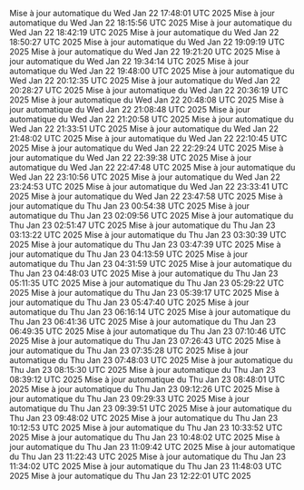 Mise à jour automatique du Wed Jan 22 17:48:01 UTC 2025
Mise à jour automatique du Wed Jan 22 18:15:56 UTC 2025
Mise à jour automatique du Wed Jan 22 18:42:19 UTC 2025
Mise à jour automatique du Wed Jan 22 18:50:27 UTC 2025
Mise à jour automatique du Wed Jan 22 19:09:19 UTC 2025
Mise à jour automatique du Wed Jan 22 19:21:20 UTC 2025
Mise à jour automatique du Wed Jan 22 19:34:14 UTC 2025
Mise à jour automatique du Wed Jan 22 19:48:00 UTC 2025
Mise à jour automatique du Wed Jan 22 20:12:35 UTC 2025
Mise à jour automatique du Wed Jan 22 20:28:27 UTC 2025
Mise à jour automatique du Wed Jan 22 20:36:19 UTC 2025
Mise à jour automatique du Wed Jan 22 20:48:08 UTC 2025
Mise à jour automatique du Wed Jan 22 21:08:48 UTC 2025
Mise à jour automatique du Wed Jan 22 21:20:58 UTC 2025
Mise à jour automatique du Wed Jan 22 21:33:51 UTC 2025
Mise à jour automatique du Wed Jan 22 21:48:02 UTC 2025
Mise à jour automatique du Wed Jan 22 22:10:45 UTC 2025
Mise à jour automatique du Wed Jan 22 22:29:24 UTC 2025
Mise à jour automatique du Wed Jan 22 22:39:38 UTC 2025
Mise à jour automatique du Wed Jan 22 22:47:48 UTC 2025
Mise à jour automatique du Wed Jan 22 23:10:56 UTC 2025
Mise à jour automatique du Wed Jan 22 23:24:53 UTC 2025
Mise à jour automatique du Wed Jan 22 23:33:41 UTC 2025
Mise à jour automatique du Wed Jan 22 23:47:58 UTC 2025
Mise à jour automatique du Thu Jan 23 00:54:38 UTC 2025
Mise à jour automatique du Thu Jan 23 02:09:56 UTC 2025
Mise à jour automatique du Thu Jan 23 02:51:47 UTC 2025
Mise à jour automatique du Thu Jan 23 03:13:22 UTC 2025
Mise à jour automatique du Thu Jan 23 03:30:39 UTC 2025
Mise à jour automatique du Thu Jan 23 03:47:39 UTC 2025
Mise à jour automatique du Thu Jan 23 04:13:59 UTC 2025
Mise à jour automatique du Thu Jan 23 04:31:59 UTC 2025
Mise à jour automatique du Thu Jan 23 04:48:03 UTC 2025
Mise à jour automatique du Thu Jan 23 05:11:35 UTC 2025
Mise à jour automatique du Thu Jan 23 05:29:22 UTC 2025
Mise à jour automatique du Thu Jan 23 05:39:17 UTC 2025
Mise à jour automatique du Thu Jan 23 05:47:40 UTC 2025
Mise à jour automatique du Thu Jan 23 06:16:14 UTC 2025
Mise à jour automatique du Thu Jan 23 06:41:36 UTC 2025
Mise à jour automatique du Thu Jan 23 06:49:35 UTC 2025
Mise à jour automatique du Thu Jan 23 07:10:46 UTC 2025
Mise à jour automatique du Thu Jan 23 07:26:43 UTC 2025
Mise à jour automatique du Thu Jan 23 07:35:28 UTC 2025
Mise à jour automatique du Thu Jan 23 07:48:03 UTC 2025
Mise à jour automatique du Thu Jan 23 08:15:30 UTC 2025
Mise à jour automatique du Thu Jan 23 08:39:12 UTC 2025
Mise à jour automatique du Thu Jan 23 08:48:01 UTC 2025
Mise à jour automatique du Thu Jan 23 09:12:26 UTC 2025
Mise à jour automatique du Thu Jan 23 09:29:33 UTC 2025
Mise à jour automatique du Thu Jan 23 09:39:51 UTC 2025
Mise à jour automatique du Thu Jan 23 09:48:02 UTC 2025
Mise à jour automatique du Thu Jan 23 10:12:53 UTC 2025
Mise à jour automatique du Thu Jan 23 10:33:52 UTC 2025
Mise à jour automatique du Thu Jan 23 10:48:02 UTC 2025
Mise à jour automatique du Thu Jan 23 11:09:42 UTC 2025
Mise à jour automatique du Thu Jan 23 11:22:43 UTC 2025
Mise à jour automatique du Thu Jan 23 11:34:02 UTC 2025
Mise à jour automatique du Thu Jan 23 11:48:03 UTC 2025
Mise à jour automatique du Thu Jan 23 12:22:01 UTC 2025
